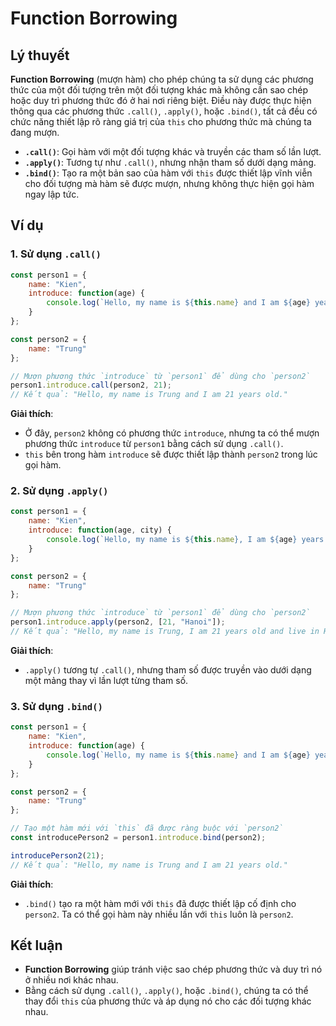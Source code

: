 # Function Borrowing

## Lý thuyết
**Function Borrowing** (mượn hàm) cho phép chúng ta sử dụng các phương thức của một đối tượng trên một đối tượng khác mà không cần sao chép hoặc duy trì phương thức đó ở hai nơi riêng biệt. Điều này được thực hiện thông qua các phương thức `.call()`, `.apply()`, hoặc `.bind()`, tất cả đều có chức năng thiết lập rõ ràng giá trị của `this` cho phương thức mà chúng ta đang mượn.

- **`.call()`**: Gọi hàm với một đối tượng khác và truyền các tham số lần lượt.
- **`.apply()`**: Tương tự như `.call()`, nhưng nhận tham số dưới dạng mảng.
- **`.bind()`**: Tạo ra một bản sao của hàm với `this` được thiết lập vĩnh viễn cho đối tượng mà hàm sẽ được mượn, nhưng không thực hiện gọi hàm ngay lập tức.

## Ví dụ

### 1. Sử dụng `.call()`
```javascript
const person1 = {
    name: "Kien",
    introduce: function(age) {
        console.log(`Hello, my name is ${this.name} and I am ${age} years old.`);
    }
};

const person2 = {
    name: "Trung"
};

// Mượn phương thức `introduce` từ `person1` để dùng cho `person2`
person1.introduce.call(person2, 21); 
// Kết quả: "Hello, my name is Trung and I am 21 years old."
```
**Giải thích**:
- Ở đây, `person2` không có phương thức `introduce`, nhưng ta có thể mượn phương thức `introduce` từ `person1` bằng cách sử dụng `.call()`.
- `this` bên trong hàm `introduce` sẽ được thiết lập thành `person2` trong lúc gọi hàm.

### 2. Sử dụng `.apply()`
```javascript
const person1 = {
    name: "Kien",
    introduce: function(age, city) {
        console.log(`Hello, my name is ${this.name}, I am ${age} years old and live in ${city}.`);
    }
};

const person2 = {
    name: "Trung"
};

// Mượn phương thức `introduce` từ `person1` để dùng cho `person2`
person1.introduce.apply(person2, [21, "Hanoi"]); 
// Kết quả: "Hello, my name is Trung, I am 21 years old and live in Hanoi."
```
**Giải thích**:
- `.apply()` tương tự `.call()`, nhưng tham số được truyền vào dưới dạng một mảng thay vì lần lượt từng tham số.

### 3. Sử dụng `.bind()`
```javascript
const person1 = {
    name: "Kien",
    introduce: function(age) {
        console.log(`Hello, my name is ${this.name} and I am ${age} years old.`);
    }
};

const person2 = {
    name: "Trung"
};

// Tạo một hàm mới với `this` đã được ràng buộc với `person2`
const introducePerson2 = person1.introduce.bind(person2);

introducePerson2(21); 
// Kết quả: "Hello, my name is Trung and I am 21 years old."
```
**Giải thích**:
- `.bind()` tạo ra một hàm mới với `this` đã được thiết lập cố định cho `person2`. Ta có thể gọi hàm này nhiều lần với `this` luôn là `person2`.

## Kết luận
- **Function Borrowing** giúp tránh việc sao chép phương thức và duy trì nó ở nhiều nơi khác nhau.
- Bằng cách sử dụng `.call()`, `.apply()`, hoặc `.bind()`, chúng ta có thể thay đổi `this` của phương thức và áp dụng nó cho các đối tượng khác nhau.